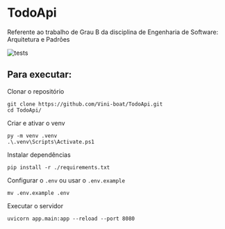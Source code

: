 # TodoApi

Referente ao trabalho de Grau B da disciplina de Engenharia de Software: Arquitetura e Padrões

![tests](https://github.com/Vini-boat/TodoApi/actions/workflows/pytest.yml/badge.svg)


## Para executar:

Clonar o repositório

```shell
git clone https://github.com/Vini-boat/TodoApi.git
cd TodoApi/
```


Criar e ativar o venv

```shell
py -m venv .venv
.\.venv\Scripts\Activate.ps1
```

Instalar dependências

```shell
pip install -r ./requirements.txt
```

Configurar o `.env` ou usar o `.env.example`

```shell
mv .env.example .env
```

Executar o servidor

```shell
uvicorn app.main:app --reload --port 8080
```
